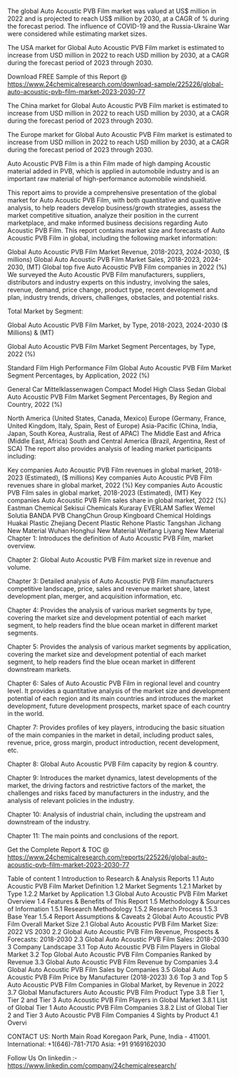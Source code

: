 The global Auto Acoustic PVB Film market was valued at US$ million in 2022 and is projected to reach US$ million by 2030, at a CAGR of % during the forecast period. The influence of COVID-19 and the Russia-Ukraine War were considered while estimating market sizes.

The USA market for Global Auto Acoustic PVB Film market is estimated to increase from USD million in 2022 to reach USD million by 2030, at a CAGR during the forecast period of 2023 through 2030.

Download FREE Sample of this Report @ https://www.24chemicalresearch.com/download-sample/225226/global-auto-acoustic-pvb-film-market-2023-2030-77

The China market for Global Auto Acoustic PVB Film market is estimated to increase from USD million in 2022 to reach USD million by 2030, at a CAGR during the forecast period of 2023 through 2030.

The Europe market for Global Auto Acoustic PVB Film market is estimated to increase from USD million in 2022 to reach USD million by 2030, at a CAGR during the forecast period of 2023 through 2030.

Auto Acoustic PVB Film is a thin Film made of high damping Acoustic material added in PVB, which is applied in automobile industry and is an important raw material of high-performance automobile windshield.

This report aims to provide a comprehensive presentation of the global market for Auto Acoustic PVB Film, with both quantitative and qualitative analysis, to help readers develop business/growth strategies, assess the market competitive situation, analyze their position in the current marketplace, and make informed business decisions regarding Auto Acoustic PVB Film. This report contains market size and forecasts of Auto Acoustic PVB Film in global, including the following market information:

Global Auto Acoustic PVB Film Market Revenue, 2018-2023, 2024-2030, ($ millions)
Global Auto Acoustic PVB Film Market Sales, 2018-2023, 2024-2030, (MT)
Global top five Auto Acoustic PVB Film companies in 2022 (%)
We surveyed the Auto Acoustic PVB Film manufacturers, suppliers, distributors and industry experts on this industry, involving the sales, revenue, demand, price change, product type, recent development and plan, industry trends, drivers, challenges, obstacles, and potential risks.

Total Market by Segment:

Global Auto Acoustic PVB Film Market, by Type, 2018-2023, 2024-2030 ($ Millions) & (MT)

Global Auto Acoustic PVB Film Market Segment Percentages, by Type, 2022 (%)

Standard Film
High Performance Film
Global Auto Acoustic PVB Film Market Segment Percentages, by Application, 2022 (%)

General Car
Mittelklassenwagen Compact Model
High Class Sedan
Global Auto Acoustic PVB Film Market Segment Percentages, By Region and Country, 2022 (%)

North America (United States, Canada, Mexico)
Europe (Germany, France, United Kingdom, Italy, Spain, Rest of Europe)
Asia-Pacific (China, India, Japan, South Korea, Australia, Rest of APAC)
The Middle East and Africa (Middle East, Africa)
South and Central America (Brazil, Argentina, Rest of SCA)
The report also provides analysis of leading market participants including:

Key companies Auto Acoustic PVB Film revenues in global market, 2018-2023 (Estimated), ($ millions)
Key companies Auto Acoustic PVB Film revenues share in global market, 2022 (%)
Key companies Auto Acoustic PVB Film sales in global market, 2018-2023 (Estimated), (MT)
Key companies Auto Acoustic PVB Film sales share in global market, 2022 (%)
Eastman Chemical
Sekisui Chemicals
Kuraray
EVERLAM
Saflex
Wemel
Solutia
BANDA PVB
ChangChun Group
Kingboard Chemical Holdings
Huakai Plastic
Zhejiang Decent Plastic
Rehone Plastic
Tangshan Jichang New Material
Wuhan Honghui New Material
Weifang Liyang New Material
Chapter 1: Introduces the definition of Auto Acoustic PVB Film, market overview.

Chapter 2: Global Auto Acoustic PVB Film market size in revenue and volume.

Chapter 3: Detailed analysis of Auto Acoustic PVB Film manufacturers competitive landscape, price, sales and revenue market share, latest development plan, merger, and acquisition information, etc.

Chapter 4: Provides the analysis of various market segments by type, covering the market size and development potential of each market segment, to help readers find the blue ocean market in different market segments.

Chapter 5: Provides the analysis of various market segments by application, covering the market size and development potential of each market segment, to help readers find the blue ocean market in different downstream markets.

Chapter 6: Sales of Auto Acoustic PVB Film in regional level and country level. It provides a quantitative analysis of the market size and development potential of each region and its main countries and introduces the market development, future development prospects, market space of each country in the world.

Chapter 7: Provides profiles of key players, introducing the basic situation of the main companies in the market in detail, including product sales, revenue, price, gross margin, product introduction, recent development, etc.

Chapter 8: Global Auto Acoustic PVB Film capacity by region & country.

Chapter 9: Introduces the market dynamics, latest developments of the market, the driving factors and restrictive factors of the market, the challenges and risks faced by manufacturers in the industry, and the analysis of relevant policies in the industry.

Chapter 10: Analysis of industrial chain, including the upstream and downstream of the industry.

Chapter 11: The main points and conclusions of the report.

Get the Complete Report & TOC @ https://www.24chemicalresearch.com/reports/225226/global-auto-acoustic-pvb-film-market-2023-2030-77

Table of content
1 Introduction to Research & Analysis Reports
1.1 Auto Acoustic PVB Film Market Definition
1.2 Market Segments
1.2.1 Market by Type
1.2.2 Market by Application
1.3 Global Auto Acoustic PVB Film Market Overview
1.4 Features & Benefits of This Report
1.5 Methodology & Sources of Information
1.5.1 Research Methodology
1.5.2 Research Process
1.5.3 Base Year
1.5.4 Report Assumptions & Caveats
2 Global Auto Acoustic PVB Film Overall Market Size
2.1 Global Auto Acoustic PVB Film Market Size: 2022 VS 2030
2.2 Global Auto Acoustic PVB Film Revenue, Prospects & Forecasts: 2018-2030
2.3 Global Auto Acoustic PVB Film Sales: 2018-2030
3 Company Landscape
3.1 Top Auto Acoustic PVB Film Players in Global Market
3.2 Top Global Auto Acoustic PVB Film Companies Ranked by Revenue
3.3 Global Auto Acoustic PVB Film Revenue by Companies
3.4 Global Auto Acoustic PVB Film Sales by Companies
3.5 Global Auto Acoustic PVB Film Price by Manufacturer (2018-2023)
3.6 Top 3 and Top 5 Auto Acoustic PVB Film Companies in Global Market, by Revenue in 2022
3.7 Global Manufacturers Auto Acoustic PVB Film Product Type
3.8 Tier 1, Tier 2 and Tier 3 Auto Acoustic PVB Film Players in Global Market
3.8.1 List of Global Tier 1 Auto Acoustic PVB Film Companies
3.8.2 List of Global Tier 2 and Tier 3 Auto Acoustic PVB Film Companies
4 Sights by Product
4.1 Overvi

CONTACT US:
North Main Road Koregaon Park, Pune, India - 411001.
International: +1(646)-781-7170
Asia: +91 9169162030

Follow Us On linkedin :- https://www.linkedin.com/company/24chemicalresearch/
